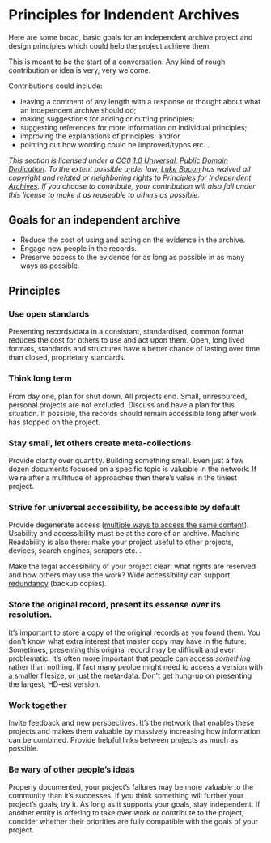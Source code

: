 # Principles for Indendent Archives

Here are some broad, basic goals for an independent archive project and design principles which could help the project achieve them.

This is meant to be the start of a conversation. Any kind of rough contribution or idea is very, very welcome.

Contributions could include:

* leaving a comment of any length with a response or thought about what an independent archive should do;
* making suggestions for adding or cutting principles;
* suggesting references for more information on individual principles;
* improving the explanations of principles; and/or
* pointing out how wording could be improved/typos etc. .

<!-- Copyright license stuff -->

<p xmlns:dct="http://purl.org/dc/terms/" xmlns:vcard="http://www.w3.org/2001/vcard-rdf/3.0#"><em>This section is licensed under a <a rel="license" href="http://creativecommons.org/publicdomain/zero/1.0/" title="See the license">CC0 1.0 Universal, Public Domain Dedication</a>. To the extent possible under law, <a rel="dct:publisher"
href="http://equivalentideas.com"><span property="dct:title">Luke Bacon</span></a> has waived all copyright and related or neighboring rights to <cite property="dct:title"><a href="http://equivalentideas.com/journal/approaching-priniciples-for-independent-archives/#principles" title="Principles for Independent Archives">Principles for Independent Archives</a></cite>. If you choose to contribute, your contribution will also fall under this license to make it as reuseable to others as possible.</em></p>

<!-- end Copyright license stuff -->

## Goals for an independent archive

* Reduce the cost of using and acting on the evidence in the archive.
* Engage new people in the records.
* Preserve access to the evidence for as long as possible in as many ways as possible.



## Principles

###  Use open standards

Presenting records/data in a consistant, standardised, common format reduces the cost for others to use and act upon them. Open, long lived formats, standards and structures have a better chance of lasting over time than closed, proprietary standards.

<!-- Chunks not blobs, structured data, meta data, [orbital content](http://alistapart.com/article/orbital-content), [loose federation of data](https://readmill.com/Equivalentideas/reads/small-pieces-loosely-joined/highlights/jj_tzw)
    promote comparisions http://en.wikipedia.org/wiki/Small_multiple -->

### Think long term

From day one, plan for shut down. All projects end. Small, unresourced, personal projects are not excluded. Discuss and have a plan for this situation. If possible, the records should remain accessible long after work has stopped on the project.


### Stay small, let others create meta-collections

Provide clarity over quantity. Building something small. Even just a few dozen documents focused on a specific topic is valuable in the network. If we’re after a multitude of approaches then there’s value in the tiniest project.


### Strive for universal accessibility, be accessible by default

Provide degenerate access ([multiple ways to access the same content](http://en.wikipedia.org/wiki/Degeneracy_(biology) 'Wikipedia entry on Degeneracy in biology.')). Usability and accessibility must be at the core of an archive. Machine Readability is also there: make your project useful to other projects, devices, search engines, scrapers etc. .

Make the legal accessibility of your project clear: what rights are reserved and how others may use the work? Wide accessibility can support [redundancy](http://en.wikipedia.org/wiki/Digital_preservation#Replication 'Wikipedia entry for Digital Preservation, section Strategies, Replication') (backup copies).


### Store the original record, present its essense over its resolution.

It’s important to store a copy of the original records as you found them. You don't know what extra interest that master copy may have in the future. Sometimes, presenting this original record may be difficult and even problematic. It’s often more important that people can access *something* rather than nothing. If fact many peolpe might need to access a version with a smaller filesize, or just the meta-data. Don't get hung-up on presenting the largest, HD-est version.

### Work together

Invite feedback and new perspectives. It’s the network that enables these projects and makes them valuable by massively increasing how information can be combined. Provide helpful links between projects as much as possible.


### Be wary of other people’s ideas

Properly documented, your project’s failures may be more valuable to the community than it’s successes. If you think something will further your project’s goals, try it. As long as it supports your goals, stay independent. If another entity is offering to take over work or contribute to the project, concider whether their priorities are fully compatible with the goals of your project.
